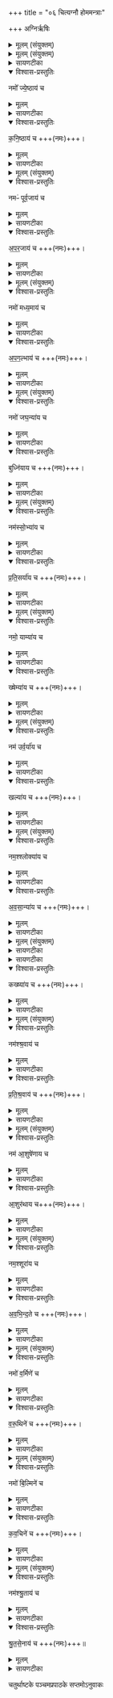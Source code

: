 +++
title = "०६ चित्यग्नौ होममन्त्राः"

+++
अग्निर्ऋषिः
<details><summary>मूलम् (संयुक्तम्)</summary>

नमो᳚ ज्ये॒ष्ठाय॑ च कनि॒ष्ठाय॑ च॒ नमᳶ॑ पूर्व॒जाय॑ चापर॒जाय॑ च॒ नमो॑ मध्य॒माय॑ चापग॒ल्भाय॑ च॒ नमो॑ जघ॒न्या॑य च॒ बुध्नि॑याय च॒ नम॑स्सो॒भ्या॑य च प्रतिस॒र्या॑य च॒ नमो॒ याम्या॑य च॒ ख्षेम्या॑य च॒ नम॑ उर्व॒र्या॑य च॒ खल्या॑य च॒ नम॒श्श्लोक्या॑य चावसा॒न्या॑य च॒ नमो॒ वन्या॑य च॒ कख्ष्या॑य च॒ नम॑श्श्र॒वाय॑ च प्रतिश्र॒वाय॑ च [13]  नम॑ आ॒शुषे॑णाय चा॒शुर॑थाय च॒ नम॒श्शूरा॑य चावभिन्द॒ते च॒ नमो॑ व॒र्मिणे॑ च वरू॒थिने॑ च॒ नमो॑ बि॒ल्मिने॑ च कव॒चिने॑ च॒ नम॑श्श्रु॒ताय॑ च श्रुतसे॒नाय॑ च ॥ [14]  
</details>

<details><summary>मूलम् (संयुक्तम्)</summary>

नमो᳚ ज्ये॒ष्ठाय॑ च कनि॒ष्ठाय॑ च ।  
</details>

<details><summary>सायणटीका</summary>

(अथ चतुर्थाष्ठके पञ्चमप्रपाठके षष्ठोऽनुवाकः)।  
पञ्चमेऽनुवाके कानिचिदन्यतरतोनमस्काराणि यजूंष्युक्तानि।  
अथ षष्ठे तथाविधान्येवान्यानि कानिचिद्यजूंष्युच्यन्ते।  
तत्र विद्यमानानि पञ्चदश यजूंष्याह— नमो ज्येष्ठाय इति।
</details>

<details open><summary>विश्वास-प्रस्तुतिः</summary>

नमो᳚ ज्ये॒ष्ठाय॑ च
</details>

<details><summary>मूलम्</summary>

नमो᳚ ज्ये॒ष्ठाय॑ च
</details>

<details><summary>सायणटीका</summary>

विद्यैश्वर्यादिभिरधिको ज्येष्ठः।  
</details>

<details open><summary>विश्वास-प्रस्तुतिः</summary>

क॒नि॒ष्ठाय॑ च +++(नमः)+++।  
</details>

<details><summary>मूलम्</summary>

क॒नि॒ष्ठाय॑ च +++(नमः)+++।  
</details>

<details><summary>सायणटीका</summary>

तै रहितोऽल्पः कनिष्ठः।    
</details>

<details><summary>मूलम् (संयुक्तम्)</summary>

नमᳶ॑ पूर्व॒जाय॑ चापर॒जाय॑ च    
</details>

<details open><summary>विश्वास-प्रस्तुतिः</summary>

नमᳶ॑ पूर्व॒जाय॑ च  
</details>

<details><summary>मूलम्</summary>

नमᳶ॑ पूर्व॒जाय॑ च  
</details>

<details><summary>सायणटीका</summary>

पूर्वं जगदादौ हिरण्यगर्भरूपेणोत्पन्नः पूर्वजः।   
</details>

<details open><summary>विश्वास-प्रस्तुतिः</summary>

अ॒प॒र॒जाय॑ च  +++(नमः)+++।
</details>

<details><summary>मूलम्</summary>

अ॒प॒र॒जाय॑ च  +++(नमः)+++।
</details>

<details><summary>सायणटीका</summary>

अपरस्मिञ्जगदवसानकाले सहर्तुं कालाग्न्यादिरूपेणोत्पन्नोऽपरजः।   
</details>

<details><summary>मूलम् (संयुक्तम्)</summary>

नमो॑ मध्य॒माय॑ चापग॒ल्भाय॑ च  ।  
</details>

<details open><summary>विश्वास-प्रस्तुतिः</summary>

नमो॑ मध्य॒माय॑ च  
</details>

<details><summary>मूलम्</summary>

नमो॑ मध्य॒माय॑ च  
</details>

<details><summary>सायणटीका</summary>

मध्यकाले देवतिर्यगादिरूपेणोत्पन्नो मध्यमः ।
</details>

<details open><summary>विश्वास-प्रस्तुतिः</summary>

अ॒प॒ग॒ल्भाय॑ च +++(नमः)+++।
</details>

<details><summary>मूलम्</summary>

अ॒प॒ग॒ल्भाय॑ च +++(नमः)+++।
</details>

<details><summary>सायणटीका</summary>

अपगल्मोऽपरूढेन्द्गियो बालः।      
</details>

<details><summary>मूलम् (संयुक्तम्)</summary>

नमो॑ जघ॒न्या॑य च॒ बुध्नि॑याय च
</details>

<details open><summary>विश्वास-प्रस्तुतिः</summary>

नमो॑ जघ॒न्या॑य च
</details>

<details><summary>मूलम्</summary>

नमो॑ जघ॒न्या॑य च
</details>

<details><summary>सायणटीका</summary>

जघने गवादीनां पश्चाद्भागे वत्सादिरूपेण भवो जघन्यः।      
</details>

<details open><summary>विश्वास-प्रस्तुतिः</summary>

बुध्नि॑याय च +++(नमः)+++।  
</details>

<details><summary>मूलम्</summary>

बुध्नि॑याय च +++(नमः)+++।  
</details>

<details><summary>सायणटीका</summary>

बुघ्ने वृक्षादीनां मूले शाखादिरूपेणोत्पन्नो बुघ्नियः।      
</details>

<details><summary>मूलम् (संयुक्तम्)</summary>

नम॑स्सो॒भ्या॑य च प्रतिस॒र्या॑य च  
</details>

<details open><summary>विश्वास-प्रस्तुतिः</summary>

नम॑स्सो॒भ्या॑य च
</details>

<details><summary>मूलम्</summary>

नम॑स्सो॒भ्या॑य च
</details>

<details><summary>सायणटीका</summary>

उभाम्यां पुण्यपापाभ्यां सह वर्तत इति सोमो मनुष्यलोकः।  
अत एवाऽऽथर्वणिका आमनन्ति “पुण्येन पुण्यं लोकं जयति पापेन पापमुभाभ्यामेव मनुष्य लोकम्’ इति।  
तत्र भवः सोभ्यः।  
</details>

<details open><summary>विश्वास-प्रस्तुतिः</summary>

प्र॒ति॒सर्या॑य च  +++(नमः)+++।  
</details>

<details><summary>मूलम्</summary>

प्र॒ति॒सर्या॑य च  +++(नमः)+++।  
</details>

<details><summary>सायणटीका</summary>

प्रतिसरो विवाहादौ हस्ते धार्यमाणो रक्षा बन्धस्तमर्हतीति प्रतिसर्यः।   
</details>

<details><summary>मूलम् (संयुक्तम्)</summary>

नमो॒  याम्या॑य च॒ ख्षेम्या॑य च   
</details>

<details open><summary>विश्वास-प्रस्तुतिः</summary>

नमो॒  याम्या॑य च
</details>

<details><summary>मूलम्</summary>

नमो॒  याम्या॑य च
</details>

<details><summary>सायणटीका</summary>

यमलोके पापिशिक्षकरूपेणोत्पन्नो याम्यः।   
</details>

<details open><summary>विश्वास-प्रस्तुतिः</summary>

ख्षेम्या॑य च +++(नमः)+++।  
</details>

<details><summary>मूलम्</summary>

ख्षेम्या॑य च +++(नमः)+++।  
</details>

<details><summary>सायणटीका</summary>

क्षेमो  
२१२७ मोक्षस्तमर्हतीति क्षेम्यः।
</details>

<details><summary>मूलम् (संयुक्तम्)</summary>

नम॑ उर्व॒र्या॑य च॒ खल्या॑य च
</details>

<details open><summary>विश्वास-प्रस्तुतिः</summary>

नम॑ उर्व॒र्या॑य च
</details>

<details><summary>मूलम्</summary>

नम॑ उर्व॒र्या॑य च
</details>

<details><summary>सायणटीका</summary>

उर्वरा सर्वसस्याढ्या भूमिस्तामर्हसि धान्यविशेषरूपेणे त्युर्वर्यः।      
</details>

<details open><summary>विश्वास-प्रस्तुतिः</summary>

खल्या॑य च +++(नमः)+++।  
</details>

<details><summary>मूलम्</summary>

खल्या॑य च +++(नमः)+++।  
</details>

<details><summary>सायणटीका</summary>

खला धान्यविवेचनदेशस्तमर्हसि मेढ्यादिरूदेणेति खेल्यः।     
</details>

<details><summary>मूलम् (संयुक्तम्)</summary>

नम॒श्श्लोक्या॑य चावसा॒न्या॑य च  
</details>

<details open><summary>विश्वास-प्रस्तुतिः</summary>

नम॒श्श्लोक्या॑य च
</details>

<details><summary>मूलम्</summary>

नम॒श्श्लोक्या॑य च
</details>

<details><summary>सायणटीका</summary>

श्लोका वैदिकमन्त्रास्तत्प्रतिपाद्यत्वेन तत्र भवः श्लोक्यः।   
</details>

<details open><summary>विश्वास-प्रस्तुतिः</summary>

अ॒व॒सा॒न्या॑य च +++(नमः)+++।  
</details>

<details><summary>मूलम्</summary>

अ॒व॒सा॒न्या॑य च +++(नमः)+++।  
</details>

<details><summary>सायणटीका</summary>

अवसानं वेदान्तस्तत्प्रतिपाद्यत्वेन तत्र भवोऽवसान्यः।   
</details>

<details><summary>मूलम् (संयुक्तम्)</summary>

नमो॒  वन्या॑य च॒ कख्ष्या॑य च  
</details>

<details><summary>सायणटीका</summary>

नमो॒  वन्या॑य च
</details>

<details><summary>सायणटीका</summary>

वने वृक्षादिरूपेण भवो वन्यः।   
</details>

<details open><summary>विश्वास-प्रस्तुतिः</summary>

कख्ष्या॑य च +++(नमः)+++।  
</details>

<details><summary>मूलम्</summary>

कख्ष्या॑य च +++(नमः)+++।  
</details>

<details><summary>सायणटीका</summary>

कक्षे लतादिरूपेण भवः कक्ष्यः।   
</details>

<details><summary>मूलम् (संयुक्तम्)</summary>

नम॑श्श्र॒वाय॑ च प्रतिश्र॒वाय॑ च [13]
</details>

<details open><summary>विश्वास-प्रस्तुतिः</summary>

नम॑श्श्र॒वाय॑ च
</details>

<details><summary>मूलम्</summary>

नम॑श्श्र॒वाय॑ च
</details>

<details><summary>सायणटीका</summary>

श्रूयत इति श्रवः शब्दः।   
</details>

<details open><summary>विश्वास-प्रस्तुतिः</summary>

प्र॒ति॒श्र॒वाय॑ च  +++(नमः)+++।  
</details>

<details><summary>मूलम्</summary>

प्र॒ति॒श्र॒वाय॑ च  +++(नमः)+++।  
</details>

<details><summary>सायणटीका</summary>

प्रतिश्रवः प्रतिध्वनिः।   
</details>

<details><summary>मूलम् (संयुक्तम्)</summary>

नम॑ आ॒शुषे॑णाय चा॒शुर॑थाय च   
</details>

<details open><summary>विश्वास-प्रस्तुतिः</summary>

नम॑ आ॒शुषे॑णाय च
</details>

<details><summary>मूलम्</summary>

नम॑ आ॒शुषे॑णाय च
</details>

<details><summary>सायणटीका</summary>

आशुः शीघ्रं गामिनी सेना यस्यासावाशुषेणः।  
</details>

<details open><summary>विश्वास-प्रस्तुतिः</summary>

आ॒शुर॑थाय च+++(नमः)+++।  
</details>

<details><summary>मूलम्</summary>

आ॒शुर॑थाय च+++(नमः)+++।  
</details>

<details><summary>सायणटीका</summary>

आशुः शीघ्रगामी रथो यस्यासावाशुरथः।   
</details>

<details><summary>मूलम् (संयुक्तम्)</summary>

नम॒श्शूरा॑य चावभिन्द॒ते च  
</details>

<details open><summary>विश्वास-प्रस्तुतिः</summary>

नम॒श्शूरा॑य च
</details>

<details><summary>मूलम्</summary>

नम॒श्शूरा॑य च
</details>

<details><summary>सायणटीका</summary>

शूरो युद्धे धैर्यवान्।   
</details>

<details open><summary>विश्वास-प्रस्तुतिः</summary>

अ॒व॒भि॒न्द॒ते  च +++(नमः)+++।
</details>

<details><summary>मूलम्</summary>

अ॒व॒भि॒न्द॒ते  च +++(नमः)+++।
</details>

<details><summary>सायणटीका</summary>

अवभिन्दन्वैरिणां प्रहर्ता।   
</details>

<details><summary>मूलम् (संयुक्तम्)</summary>

नमो॑ व॒र्मिणे॑ च वरू॒थिने॑ च  ।  
</details>

<details open><summary>विश्वास-प्रस्तुतिः</summary>

नमो॑ व॒र्मिणे॑ च
</details>

<details><summary>मूलम्</summary>

नमो॑ व॒र्मिणे॑ च
</details>

<details><summary>सायणटीका</summary>

वर्मी कञ्चुकोपेतः।  
</details>

<details open><summary>विश्वास-प्रस्तुतिः</summary>

व॒रू॒थिने॑ च  +++(नमः)+++।  
</details>

<details><summary>मूलम्</summary>

व॒रू॒थिने॑ च  +++(नमः)+++।  
</details>

<details><summary>सायणटीका</summary>

वरूथी गृहोपेतः।      
</details>

<details><summary>मूलम् (संयुक्तम्)</summary>

नमो॑ बि॒ल्मिने॑ च कव॒चिने॑ च ।  
</details>

<details open><summary>विश्वास-प्रस्तुतिः</summary>

नमो॑ बि॒ल्मिने॑ च
</details>

<details><summary>मूलम्</summary>

नमो॑ बि॒ल्मिने॑ च
</details>

<details><summary>सायणटीका</summary>

बिल्मं विलेपेतं युद्धे शिरोरक्षकं तदस्यास्तीति बिल्मी।  
</details>

<details open><summary>विश्वास-प्रस्तुतिः</summary>

क॒व॒चिने॑ च +++(नमः)+++।
</details>

<details><summary>मूलम्</summary>

क॒व॒चिने॑ च +++(नमः)+++।
</details>

<details><summary>सायणटीका</summary>

कवचः शरीररक्षकः सोऽस्यास्तीति कवची।      
</details>

<details><summary>मूलम् (संयुक्तम्)</summary>

नम॑श्श्रु॒ताय॑ च श्रुतसे॒नाय॑ च  
</details>

<details open><summary>विश्वास-प्रस्तुतिः</summary>

नम॑श्श्रु॒ताय॑ च
</details>

<details><summary>मूलम्</summary>

नम॑श्श्रु॒ताय॑ च
</details>

<details><summary>सायणटीका</summary>

श्रुतो वेदेषु प्रसिद्धः।   
</details>

<details open><summary>विश्वास-प्रस्तुतिः</summary>

श्रु॒त॒से॒नाय॑ च +++(नमः)+++॥   
</details>

<details><summary>मूलम्</summary>

श्रु॒त॒से॒नाय॑ च +++(नमः)+++॥   
</details>

<details><summary>सायणटीका</summary>

श्रुता वेदेषु प्रसिद्धा सेना यस्यासै श्रुतसेनः॥

इति श्रीमत्सायणाचार्यविरचिते माधवीये वेदार्थप्रकाशे कृष्णयजुर्वेदीयतैत्तिरीयसंहिताभाष्ये चतुर्थकाण्डे पञ्चमप्रपाठके षष्ठोऽनुवाकः ॥
   ६॥
</details>

चतुर्थाष्टके पञ्चमप्रपाठके सप्तमोऽनुवाकः  